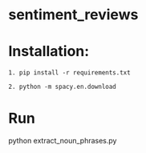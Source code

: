 # sentiment_reviews

# Installation:

    1. pip install -r requirements.txt

    2. python -m spacy.en.download

# Run

python extract_noun_phrases.py
